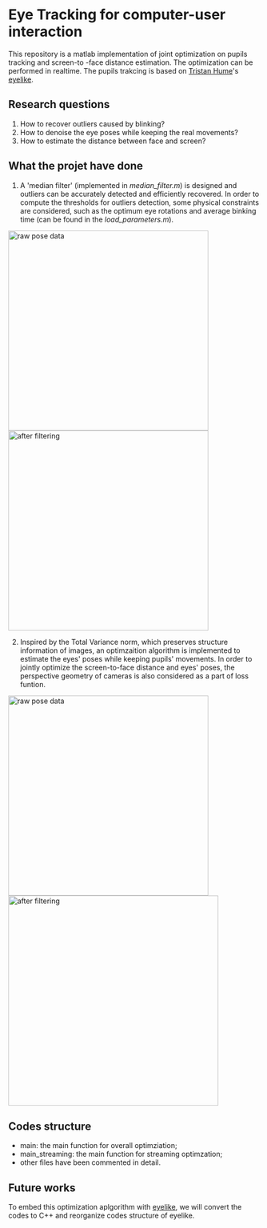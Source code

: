 # Eye Tracking for computer-user interaction
This repository is a matlab implementation of joint optimization on pupils tracking and screen-to -face distance estimation. The optimization can be performed in realtime. The pupils trakcing is based on [Tristan Hume](https://github.com/trishume)'s [eyelike](https://github.com/trishume/eyeLike).

## Research questions
1. How to recover outliers caused by blinking?
2. How to denoise the eye poses while keeping the real movements?
3. How to estimate the distance between face and screen? 

## What the projet have done
1. A 'median filter' (implemented in _median_filter.m_) is designed and outliers can be accurately detected and efficiently recovered. In order to compute the thresholds for outliers detection, some physical constraints are considered, such as the optimum eye rotations and average binking time (can be found in the _load_parameters.m_). 
<p float="left">
  <img src="" title="raw pose data" width="400" />
  <img src="" title="after filtering" width="400" /> 
</p>

2. Inspired by the Total Variance norm, which preserves structure information of images, an optimzaition algorithm is implemented to estimate the eyes' poses while keeping pupils' movements. In order to jointly optimize the screen-to-face distance and eyes' poses, the perspective geometry of cameras is also considered as a part of loss funtion. 
<p float="left">
  <img src="" title="raw pose data" width="400" />
  <img src="" title="after filtering" width="420" /> 
</p>

## Codes structure
- main: the main function for overall optimziation;
- main_streaming: the main function for streaming optimzation;  
- other files have been commented in detail.

## Future works
To embed this optimization aplgorithm with [eyelike](https://github.com/trishume/eyeLike), we will convert the codes to C++ and reorganize codes structure of eyelike.